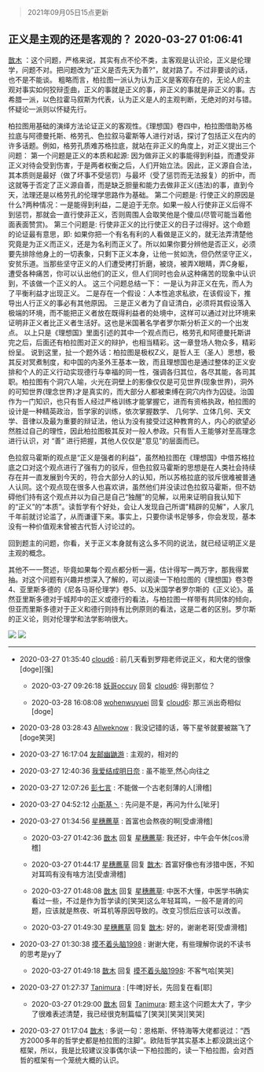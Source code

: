 > 2021年09月05日15点更新
<link rel="stylesheet" href="https://cdn.jsdelivr.net/gh/taotie6/sampleJSON@main/css/photo_show.css">


 ## 正义是主观的还是客观的？ 2020-03-27 01:06:41

 [㪚木](https://www.coolapk.com/feed/17619834?shareKey=YWRmZjY2ZDYzZDUxNjEzMTc1NDU~) ：这个问题，严格来说，其实有点不伦不类，主客观是认识论，正义是伦理学，问题不对。把问题改为“正义是否先天为善?”，就对路了。不过非要谈的话，也不是不能谈。
粗略而言，柏拉图一派认为认为正义是客观存在的，无论人的主观对事实如何狡辩歪曲，正义的事就是正义的事，非正义的事就是非正义的事<!--break-->。古希腊一派，以色拉霍马叙斯为代表，认为正义是人的主观判断，无绝对的对与错。怀疑论一派则以怀疑先行。

柏拉图用基础的演绎方法论证正义的客观性。《理想国》卷四中，柏拉图借助苏格拉底与阿德曼托斯、格劳孔、色拉叙马霍斯等人进行对话，探讨了包括正义在内的许多话题。例如，格劳孔质难苏格拉底，就站在非正义的角度上，对正义提出三个问题：
第一个问题是正义的本质和起源:  因为做非正义的事能得到利益，而遭受非正义对待会受到伤害，于是两者权衡之后，人们开始立法。因此，正义源自合法，其本质则是最好（做了坏事不受惩罚）与最坏（受了惩罚而无法报复）的折中，而这就等于否定了正义源自善，而是缺乏胆量和能力去做非正义(违法)的事，直到今天，法理还是以格劳孔的伦理学思路作为基础。
第二个问题是:  行使正义的原因是什么?两种情况：一是能得到利益，二是迫于无奈。如果一般人行使非正义后得不到惩罚，那就会一直行使非正义，否则周围人会取笑他是个傻瓜(尽管可能当着他面表面赞赏)。
第三个问题是: 行使非正义的比行使正义的日子过得好。这个命题的论证最有意思，即:  如果你把一个有名有利的人看做是正义的，就无法弄清楚他究竟是为正义而正义，还是为名利而正义了。所以如果你要分辨他是否正义，必须要先排除他身上的一切表象，只剩下正义本身，让他一贫如洗，但仍然坚守正义，安贫乐道。当那些坚守正义的人们遭受拷打折磨，被烧，被弄X眼睛，弄C身躯，遭受各种痛苦，你可以认出他们的正义，但人们同时也会从这种痛苦的现象中认识到，不该做一个正义的人。
这三个问题总结一下：
一是认为非正义在先，而人为了平衡利益才出现正义。
二是存在一个假设：人本性追求私欲，在该假设下，推导出人行正义的事必有其他原因。
三是正义者为了自证清白，必须将其假设落入极端的环境，而不能把正义者放在既得利益者的处境中，这样可以通过对比环境来证明非正义者比正义者生活好。这也是米国著名学者罗尔斯分析正义的一个出发点。
以上只是《理想国》里面引述的其中一个观点而已，格劳孔和阿德曼托斯讲完之后，后面还有柏拉图对正义的辩护，也相当精彩。这一章登场人物众多，精彩纷呈。
说到这里，扯一个题外话：柏拉图是极权Z义，是哲人王（圣人）思想，极其反对冥煮制度，和中国的内圣外王基本一致，而且理想国也是通过整体的正义安排和个人的正义行动实现德行与幸福的同一性，强调各归其位，各尽其能，各司其职。柏拉图有个洞穴人喻，火光在洞壁上的影像仅仅是可见世界(现象世界)，洞外的可知世界(理念世界)才是真实的，而大部分人都被束缚在洞穴内作为囚徒。治国作为一门知识，也只有哲人经过严格训练才能掌握它，进而有资格执政，柏拉图的设计是一种精英政治，哲学家的训练，依次掌握数学、 几何学、立体几何、天文学、音律以及最为重要的辩证法，他认为没有接受过这种教育的人，内心的欲望必然胜过自己的理性，因此柏拉图极其反对一般人参政。只有哲人王能够对至高理念进行认识，对 “善” 进行把握，其他人仅仅是&quot;意见&quot;的层面而已。

色拉叙马霍斯的观点是“正义是强者的利益”，虽然柏拉图在《理想国》中借苏格拉底之口对这个观点进行了强有力的驳斥，但色拉叙马霍斯的思想是在人类社会持续存在并一直发展到今天的，符合大部分人的认知，所以苏格拉底的驳斥很难被普通人认同。这个观点现在很多人也喜欢讲，虽然他们并没读过色拉叙马霍斯，但不妨碍他们持有这个观点并以为自己是自己“独醒”的见解，以用来证明自我认知下的“正义”的“本质”。读哲学有个好处，会让人发现自己所谓&quot;精辟的见解&quot;，人家几千年前就讨论滥了，从而谦谨下来。事实上，只要你读书足够多，你会发现，基本没有一种价值观未曾被古代哲人讨论过的。

回到题主的问题，你看，关于正义本身就有这么多不同的说法，就已经证明正义是主观的概念。

其他不一一赘述，毕竟如果每个观点都分析一遍，估计得写一两万字，那我得累抽。对这个问题有兴趣并想深入了解的，可以阅读一下柏拉图的《理想国》卷3卷4、亚里斯多德的《尼各马哥伦理学》卷5、以及米国学者罗尔斯的《正义论》。虽然亚里斯多德对于城邦中的正义或德行的看法，与柏拉图一样带有共同体的倾向，但亚而里斯多德对于正义和德行则持有比例原则的看法，这是二者的区别。罗尔斯的正义论，则对伦理学和法学影响很大。 

<div class="album">
<img class="img-item" src="https://image.coolapk.com/feed/2020/0327/01/1081091_de1e64ed_2401_0825@300x208.jpeg" />
<img class="img-item" src="https://image.coolapk.com/feed/2020/0324/15/1081091_186a1480_4371_6855@480x263.gif" />
</div>

 ------- 

- 2020-03-27 01:35:40 [cloud6](uid=852635) : 前几天看到罗翔老师说正义，和大佬的很像[doge][强] 

    - 2020-03-27 09:26:18 [妖哥occuy](uid=1388591) 回复 [cloud6](uid=852635): 得到那位？ 

    - 2020-03-28 16:08:08 [wohenwuyuei](uid=1096665) 回复 [cloud6](uid=852635): 那三派出奇相似[doge] 

- 2020-03-28 03:28:43 [Allweknow](uid=911901) : 我没记错的话，等下星爷就要被踹飞了[doge笑哭] 

- 2020-03-27 16:17:04 [友邮幽鼬游](uid=3435595) : 主观的，相对的 

- 2020-03-27 12:40:36 [我爱结成明日奈](uid=1772977) : 虽不能至,然心向往之 

- 2020-03-27 12:07:26 [彭七言](uid=2704556) : 不能做一个古老刻薄的人[滑稽] 

- 2020-03-27 04:52:12 [小斯基丶](uid=1082574) : 先问是不是，再问为什么[呲牙] 

- 2020-03-27 01:34:56 [星穗藨草](uid=606031) : 首富也会熬夜的啊[受虐滑稽] 

    - 2020-03-27 01:42:36 [㪚木](uid=1081091) 回复 [星穗藨草](uid=606031): 我还好，中午会午休[cos滑稽] 

    - 2020-03-27 01:44:17 [星穗藨草](uid=606031) 回复 [㪚木](uid=1081091): 首富好像也有涉猎中医，不知对耳鸣有没有啥方法[受虐滑稽] 

    - 2020-03-27 01:48:08 [㪚木](uid=1081091) 回复 [星穗藨草](uid=606031): 中医不大懂，中医学书确实看过一些，不过是作为哲学读的[笑哭]这么年轻耳鸣，一般不是肾的问题，应该就是熬夜、听耳机等原因导致的。改变习惯后应该可以改善。 

    - 2020-03-27 01:49:30 [星穗藨草](uid=606031) 回复 [㪚木](uid=1081091): 好的，谢谢老哥[受虐滑稽] 

- 2020-03-27 01:30:38 [摸不着头脑1998](uid=803914) : 谢谢大佬，有些理解你说的不读书的思考是yy了 

    - 2020-03-27 01:49:18 [㪚木](uid=1081091) 回复 [摸不着头脑1998](uid=803914): 不客气哈[笑哭] 

- 2020-03-27 01:27:37 [Tanimura](uid=1074621) : [牛啤]好长，先回复在看[耶] 

    - 2020-03-27 01:29:00 [㪚木](uid=1081091) 回复 [Tanimura](uid=1074621): 题主这个问题太大了，字少了很难表述清楚，我已经很克制篇幅了[笑哭][笑哭][笑哭] 

- 2020-03-27 01:17:04 [㪚木](uid=1081091) : 多说一句：恩格斯、怀特海等大佬都说过：“西方2000多年的哲学史都是柏拉图的注脚”。欧陆哲学其实基本上都没跳出这个框架，所以，我是比较建议没事偶尔读一下柏拉图的，读一下柏拉图，会对西哲的框架有一个笼统大概的认识。 

